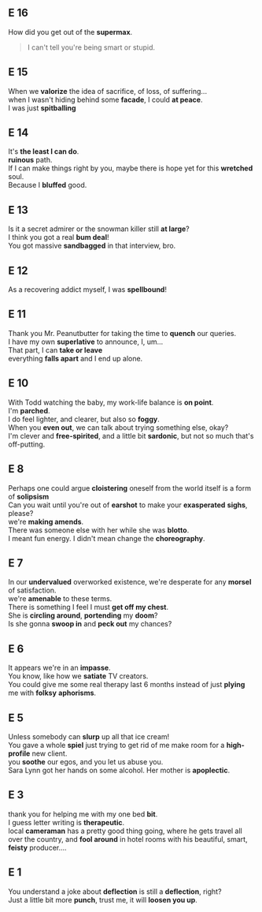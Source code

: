 
## E 16  
How did you get out of the **supermax**.  
> I can't tell you're being smart or stupid.  

## E 15  

When we **valorize** the idea of sacrifice, of loss, of suffering...  
when I wasn't hiding behind some **facade**, I could **at peace**.  
I was just **spitballing**  

## E 14  
It's **the least I can do**.  
**ruinous** path.  
If I can make things right by you, maybe there is hope yet for this **wretched** soul.  
Because I **bluffed** good.  


## E 13  
Is it a secret admirer or the snowman killer still **at large**?  
I think you got a real **bum deal**!  
You got massive **sandbagged** in that interview, bro.  


## E 12  
As a recovering addict myself, I was **spellbound**!  

## E 11  
Thank you Mr. Peanutbutter for taking the time to **quench** our queries.  
I have my own **superlative** to announce, I, um...  
That part, I can **take or leave**  
everything **falls apart** and I end up alone.  


##  E 10  
With Todd watching the baby, my work-life balance is **on point**.  
I'm **parched**.  
I do feel lighter, and clearer, but also so **foggy**.  
When you **even out**, we can talk about trying something else, okay?  
I'm clever and **free-spirited**, and a little bit **sardonic**, but not so much that's off-putting.  


## E 8  
Perhaps one could argue **cloistering** oneself from the world itself is a form of **solipsism**  
Can you wait until you're out of **earshot** to make your **exasperated** **sighs**, please?  
we're **making amends**.  
There was someone else with her while she was **blotto**.  
I meant fun energy. I didn't mean change the **choreography**.  


## E 7  
In our **undervalued** overworked existence, we're desperate for any **morsel** of satisfaction.  
we're **amenable** to these terms.  
There is something I feel I must **get off my chest**.  
She is **circling around**, **portending** my **doom**?  
Is she gonna **swoop in** and **peck out** my chances?  

## E 6  
It appears we're in an **impasse**.  
You know, like how we **satiate** TV creators.  
You could give me some real therapy last 6 months instead of just **plying** me with **folksy** **aphorisms**.  

## E 5  
Unless somebody can **slurp** up all that ice cream!  
You gave a whole **spiel** just trying to get rid of me make room for a **high-profile** new client.  
you **soothe** our egos, and you let us abuse you.  
Sara Lynn got her hands on some alcohol. Her mother is **apoplectic**.  


## E 3  
thank you for helping me with my one bed **bit**.  
I guess letter writing is **therapeutic**.  
local **cameraman** has a pretty good thing going, where he gets travel all over the country, and **fool around** in hotel rooms with his beautiful, smart, **feisty** producer....  

## E 1  
You understand a joke about **deflection** is still a **deflection**, right?  
Just a little bit more **punch**, trust me, it will **loosen you up**.  
